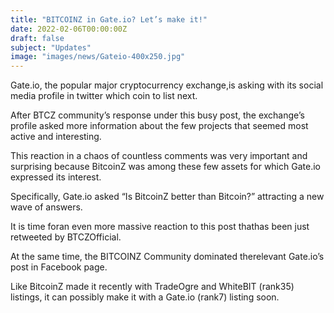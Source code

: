 ```yaml
---
title: "BITCOINZ in Gate.io? Let’s make it!"
date: 2022-02-06T00:00:00Z
draft: false
subject: "Updates"
image: "images/news/Gateio-400x250.jpg"
---
```


Gate.io, the popular major cryptocurrency exchange,is asking with its social media profile in twitter which coin to list next.

After BTCZ community’s response under this busy post, the exchange’s profile asked more information about the few projects that seemed most active and interesting.

This reaction in a chaos of countless comments was very important and surprising because BitcoinZ was among these few assets for which Gate.io expressed its interest.

Specifically, Gate.io asked “Is BitcoinZ better than Bitcoin?” attracting a new wave of answers.

It is time foran even more massive reaction to this post thathas been just retweeted by BTCZOfficial.

At the same time, the BITCOINZ Community dominated therelevant Gate.io’s post in Facebook page.

Like BitcoinZ made it recently with TradeOgre and WhiteBIT (rank35) listings, it can possibly make it with a Gate.io (rank7) listing soon.
